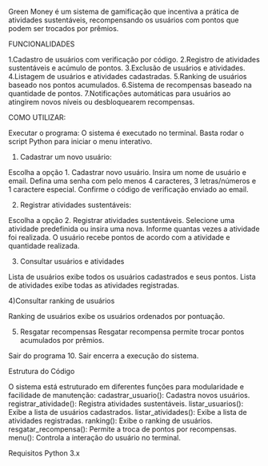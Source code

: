 Green Money é um sistema de gamificação que incentiva a prática de atividades sustentáveis, recompensando os usuários com pontos que podem ser trocados por prêmios.

FUNCIONALIDADES

1.Cadastro de usuários com verificação por código.
2.Registro de atividades sustentáveis e acúmulo de pontos.
3.Exclusão de usuários e atividades.
4.Listagem de usuários e atividades cadastradas.
5.Ranking de usuários baseado nos pontos acumulados.
6.Sistema de recompensas baseado na quantidade de pontos.
7.Notificações automáticas para usuários ao atingirem novos níveis ou desbloquearem recompensas.

COMO UTILIZAR:

Executar o programa:
O sistema é executado no terminal. Basta rodar o script Python para iniciar o menu interativo.

1) Cadastrar um novo usuário:

Escolha a opção 1. Cadastrar novo usuário.
Insira um nome de usuário e email.
Defina uma senha com pelo menos 4 caracteres, 3 letras/números e 1 caractere especial.
Confirme o código de verificação enviado ao email.

2) Registrar atividades sustentáveis:

Escolha a opção 2. Registrar atividades sustentáveis.
Selecione uma atividade predefinida ou insira uma nova.
Informe quantas vezes a atividade foi realizada.
O usuário recebe pontos de acordo com a atividade e quantidade realizada.

3) Consultar usuários e atividades

Lista de usuários exibe todos os usuários cadastrados e seus pontos.
Lista de atividades exibe todas as atividades registradas.

4)Consultar ranking de usuários

Ranking de usuários exibe os usuários ordenados por pontuação.

5) Resgatar recompensas
Resgatar recompensa permite trocar pontos acumulados por prêmios.

Sair do programa
10. Sair encerra a execução do sistema.

Estrutura do Código

O sistema está estruturado em diferentes funções para modularidade e facilidade de manutenção:
cadastrar_usuario(): Cadastra novos usuários.
registrar_atividade(): Registra atividades sustentáveis.
listar_usuarios(): Exibe a lista de usuários cadastrados.
listar_atividades(): Exibe a lista de atividades registradas.
ranking(): Exibe o ranking de usuários.
resgatar_recompensa(): Permite a troca de pontos por recompensas.
menu(): Controla a interação do usuário no terminal.

Requisitos
Python 3.x
